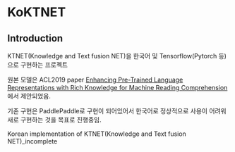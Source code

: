 # KoKTNET

## Introduction

KTNET(Knowledge and Text fusion NET)을 한국어 및 Tensorflow(Pytorch 등)으로 구현하는 프로젝트

원본 모델은 ACL2019 paper [Enhancing Pre-Trained Language Representations with Rich Knowledge for Machine Reading Comprehension](https://www.aclweb.org/anthology/P19-1226) 에서 제안되었음.

기존 구현은 PaddlePaddle로 구현이 되어있어서 한국어로 정상적으로 사용이 어려워 새로 구현하는 것을 목표로 진행중임.

Korean implementation of KTNET(Knowledge and Text fusion NET)_incomplete

